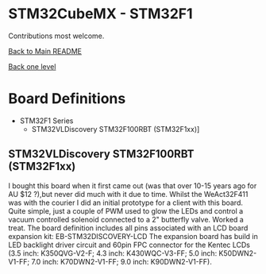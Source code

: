 # STM32CubeMX - STM32F1

Contributions most welcome. 

[Back to Main README](../../README.md)

[Back one level](../README.md)

# Board Definitions
* STM32F1 Series
    * STM32VLDiscovery STM32F100RBT (STM32F1xx)]

## STM32VLDiscovery STM32F100RBT (STM32F1xx)
I bought this board when it first came out (was that over 10-15 years ago for AU $12 ?),but never did much with it due to time. Whilst the WeAct32F411 was with the courier I did an initial prototype for a client with this board. Quite simple, just a couple of PWM used to glow the LEDs and control a vacuum controlled solenoid connected to a 2" butterfly valve. Worked a treat.
The board definition includes all pins associated with an LCD board expansion kit: EB-STM32DISCOVERY-LCD
The expansion board has build in LED backlight driver circuit and 60pin FPC connector for the Kentec LCDs
(3.5 inch: K350QVG-V2-F; 4.3 inch: K430WQC-V3-FF; 5.0 inch: K50DWN2-V1-FF; 7.0 inch: K70DWN2-V1-FF;
9.0 inch: K90DWN2-V1-FF).




